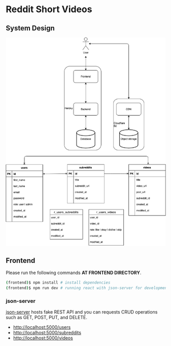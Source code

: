 # Reddit Short Videos

## System Design

![alt text](./system-design.png)

## Frontend

Please run the following commands **AT FRONTEND DIRECTORY**.

```sh
(frontend)$ npm install # install dependencies
(frontend)$ npm run dev # running react with json-server for development
```

### json-server

[json-server](https://github.com/typicode/json-server) hosts fake REST API and you can requests CRUD operations such as GET, POST, PUT, and DELETE.

- [http://localhost:5000/users](http://localhost:5000/users)
- [http://localhost:5000/subreddits](http://localhost:5000/subreddits)
- [http://localhost:5000/videos](http://localhost:5000/videos)
